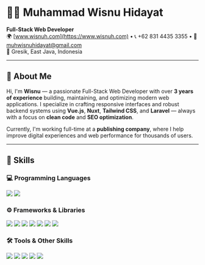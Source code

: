 # 👨‍💻 Muhammad Wisnu Hidayat

**Full-Stack Web Developer**  
🌍 [www.wisnuh.com](https://www.wisnuh.com) • 📞 +62 831 4435 3355 • 📧 muhwisnuhidayat@gmail.com  
📍 Gresik, East Java, Indonesia

---

## 💼 About Me

Hi, I'm **Wisnu** — a passionate Full-Stack Web Developer with over **3 years of experience** building, maintaining, and optimizing modern web applications. I specialize in crafting responsive interfaces and robust backend systems using **Vue.js**, **Nuxt**, **Tailwind CSS**, and **Laravel** — always with a focus on **clean code** and **SEO optimization**.

Currently, I'm working full-time at a **publishing company**, where I help improve digital experiences and web performance for thousands of users.

---

## 🧠 Skills

### 💻 Programming Languages  
<p>
  <img src="https://img.shields.io/badge/-PHP-777BB4?style=flat&logo=php&logoColor=white" />
  <img src="https://img.shields.io/badge/-JavaScript-F7DF1E?style=flat&logo=javascript&logoColor=black" />
</p>

### ⚙️ Frameworks & Libraries  
<p>
  <img src="https://img.shields.io/badge/-Laravel-FF2D20?style=flat&logo=laravel&logoColor=white" />
  <img src="https://img.shields.io/badge/-CodeIgniter-E44D26?style=flat&logo=codeigniter&logoColor=white" />
  <img src="https://img.shields.io/badge/-Vue.js-42B883?style=flat&logo=vue.js&logoColor=white" />
  <img src="https://img.shields.io/badge/-Nuxt-00C58E?style=flat&logo=nuxt.js&logoColor=white" />
  <img src="https://img.shields.io/badge/-jQuery-0769AD?style=flat&logo=jquery&logoColor=white" />
  <img src="https://img.shields.io/badge/-Bootstrap-7952B3?style=flat&logo=bootstrap&logoColor=white" />
  <img src="https://img.shields.io/badge/-Tailwind%20CSS-06B6D4?style=flat&logo=tailwind-css&logoColor=white" />
</p>

### 🛠️ Tools & Other Skills  
<p>
  <img src="https://img.shields.io/badge/-HTML5-E34F26?style=flat&logo=html5&logoColor=white" />
  <img src="https://img.shields.io/badge/-CSS3-1572B6?style=flat&logo=css3&logoColor=white" />
  <img src="https://img.shields.io/badge/-Git-F05032?style=flat&logo=git&logoColor=white" />
  <img src="https://img.shields.io/badge/-Linux-FCC624?style=flat&logo=linux&logoColor=black" />
  <img src="https://img.shields.io/badge/-Docker-2496ED?style=flat&logo=docker&logoColor=white" />
</p>

